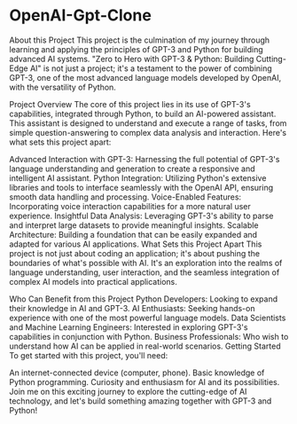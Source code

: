 # OpenAI-Gpt-Clone

About this Project
This project is the culmination of my journey through learning and applying the principles of GPT-3 and Python for building advanced AI systems. "Zero to Hero with GPT-3 & Python: Building Cutting-Edge AI" is not just a project; it's a testament to the power of combining GPT-3, one of the most advanced language models developed by OpenAI, with the versatility of Python.

Project Overview
The core of this project lies in its use of GPT-3's capabilities, integrated through Python, to build an AI-powered assistant. This assistant is designed to understand and execute a range of tasks, from simple question-answering to complex data analysis and interaction. Here's what sets this project apart:

Advanced Interaction with GPT-3: Harnessing the full potential of GPT-3's language understanding and generation to create a responsive and intelligent AI assistant.
Python Integration: Utilizing Python's extensive libraries and tools to interface seamlessly with the OpenAI API, ensuring smooth data handling and processing.
Voice-Enabled Features: Incorporating voice interaction capabilities for a more natural user experience.
Insightful Data Analysis: Leveraging GPT-3's ability to parse and interpret large datasets to provide meaningful insights.
Scalable Architecture: Building a foundation that can be easily expanded and adapted for various AI applications.
What Sets this Project Apart
This project is not just about coding an application; it's about pushing the boundaries of what's possible with AI. It's an exploration into the realms of language understanding, user interaction, and the seamless integration of complex AI models into practical applications.

Who Can Benefit from this Project
Python Developers: Looking to expand their knowledge in AI and GPT-3.
AI Enthusiasts: Seeking hands-on experience with one of the most powerful language models.
Data Scientists and Machine Learning Engineers: Interested in exploring GPT-3's capabilities in conjunction with Python.
Business Professionals: Who wish to understand how AI can be applied in real-world scenarios.
Getting Started
To get started with this project, you'll need:

An internet-connected device (computer, phone).
Basic knowledge of Python programming.
Curiosity and enthusiasm for AI and its possibilities.
Join me on this exciting journey to explore the cutting-edge of AI technology, and let's build something amazing together with GPT-3 and Python!
